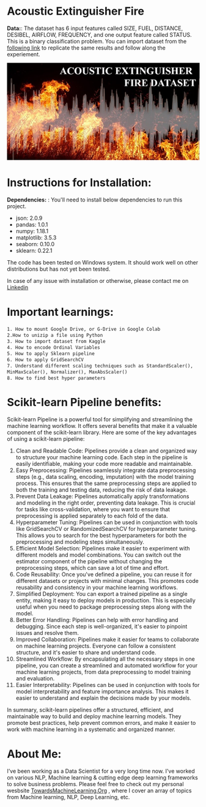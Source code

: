 # Acoustic Extinguisher Fire

**Data:**: The dataset has 6 input features called SIZE, FUEL,	DISTANCE,	DESIBEL,	AIRFLOW,	FREQUENCY, and one output feature called STATUS. This is a binary classification problem.
You can import dataset from the [following link](https://www.kaggle.com/datasets/muratkokludataset/acoustic-extinguisher-fire-dataset) to replicate the same results and follow along the experiement.

![Acoustic Extinguisher Fire Dataset](https://github.com/Praveen76/AcousticExtinguisherFire/blob/main/dataset-cover.jpeg)

# Instructions for Installation:

**Dependencies:** : You'll need to install below dependencies to run this project.

* json: 2.0.9
* pandas: 1.0.1
* numpy: 1.18.1
* matplotlib: 3.5.3
* seaborn: 0.10.0
* sklearn: 0.22.1

The code has been tested on Windows system. It should work well on other distributions but has not yet been tested.

In case of any issue with installation or otherwise, please contact me on [Linkedin](https://www.linkedin.com/in/praveen-kumar-anwla-49169266/)

# **Important learnings:**
    1. How to mount Google Drive, or G-Drive in Google Colab
    2.How to unizip a file using Python
    3. How to import dataset from Kaggle
    4. How to encode Ordinal Variables
    5. How to apply Sklearn pipeline
    6. How to apply GridSearchCV
    7. Understand different scaling techniques such as StandardScaler(), MinMaxScaler(), Normalizer(), MaxAbsScaler()
    8. How to find best hyper parameters


# **Scikit-learn Pipeline benefits**: 
Scikit-learn Pipeline is a powerful tool for simplifying and streamlining the machine learning workflow. It offers several benefits that make it a valuable component of the scikit-learn library. Here are some of the key advantages of using a scikit-learn pipeline:
 
1. Clean and Readable Code: Pipelines provide a clean and organized way to structure your machine learning code. Each step in the pipeline is easily identifiable, making your code more readable and maintainable.
2. Easy Preprocessing: Pipelines seamlessly integrate data preprocessing steps (e.g., data scaling, encoding, imputation) with the model training process. This ensures that the same preprocessing steps are applied to both the training and testing data, reducing the risk of data leakage.
3. Prevent Data Leakage: Pipelines automatically apply transformations and modeling in the right order, preventing data leakage. This is crucial for tasks like cross-validation, where you want to ensure that preprocessing is applied separately to each fold of the data.
4. Hyperparameter Tuning: Pipelines can be used in conjunction with tools like GridSearchCV or RandomizedSearchCV for hyperparameter tuning. This allows you to search for the best hyperparameters for both the preprocessing and modeling steps simultaneously.
5. Efficient Model Selection: Pipelines make it easier to experiment with different models and model combinations. You can switch out the estimator component of the pipeline without changing the preprocessing steps, which can save a lot of time and effort.
6. Code Reusability: Once you've defined a pipeline, you can reuse it for different datasets or projects with minimal changes. This promotes code reusability and consistency in your machine learning workflows.
7. Simplified Deployment: You can export a trained pipeline as a single entity, making it easy to deploy models in production. This is especially useful when you need to package preprocessing steps along with the model.
8. Better Error Handling: Pipelines can help with error handling and debugging. Since each step is well-organized, it's easier to pinpoint issues and resolve them.
9. Improved Collaboration: Pipelines make it easier for teams to collaborate on machine learning projects. Everyone can follow a consistent structure, and it's easier to share and understand code.
10. Streamlined Workflow: By encapsulating all the necessary steps in one pipeline, you can create a streamlined and automated workflow for your machine learning projects, from data preprocessing to model training and evaluation.
11. Easier Interpretability: Pipelines can be used in conjunction with tools for model interpretability and feature importance analysis. This makes it easier to understand and explain the decisions made by your models.

In summary, scikit-learn pipelines offer a structured, efficient, and maintainable way to build and deploy machine learning models. They promote best practices, help prevent common errors, and make it easier to work with machine learning in a systematic and organized manner.



# **About Me:**
I’ve been working as a Data Scientist for a very long time now. I've worked on various NLP, Machine learning & cutting edge deep learning frameworks to solve business problems. Please feel free to check out my personal wesbsite [TowardsMachineLearning.Org](https://towardsmachinelearning.org/) , where I cover an array of topics from Machine learning, NLP, Deep Learning, etc.

